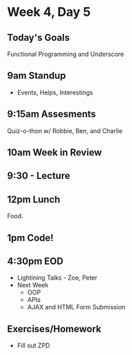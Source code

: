 # Week 4, Day 5

## Today's Goals

Functional Programming and Underscore

## 9am Standup

- Events, Helps, Interestings

## 9:15am Assesments

Quiz-o-thon w/ Robbie, Ben, and Charlie

## 10am Week in Review

## 9:30 - Lecture

## 12pm Lunch

Food.

## 1pm Code!

## 4:30pm EOD

- Lightining Talks - Zoe, Peter
- Next Week
  - OOP
  - APIs
  - AJAX and HTML Form Submission

## Exercises/Homework

- Fill out ZPD
